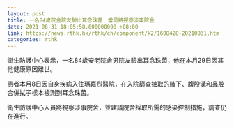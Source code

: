 ```yaml
---
layout: post
title: 一名84歲院舍院友驗出耳念珠菌　當局將視察涉事院舍
date: 2021-08-31 18:05:58.000000000 +08:00
link: https://news.rthk.hk/rthk/ch/component/k2/1608428-20210831.htm
categories: rthk
---
```


衞生防護中心表示，一名84歲安老院舍男院友驗出耳念珠菌，他在本月29日因其他健康原因離世。

患者本月8日因自身疾病入住瑪嘉烈醫院，在入院篩查抽取的腋下、腹股溝和鼻腔合併拭子樣本檢測到耳念珠菌。

衞生防護中心人員將視察涉事院舍，並建議院舍採取所需的感染控制措施，調查仍在進行。
